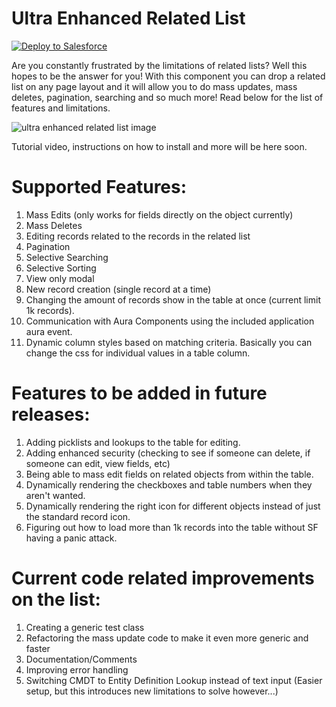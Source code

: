 # Ultra Enhanced Related List

<a href="https://githubsfdeploy.herokuapp.com?owner=Coding-With-The-Force&repo=Ultra_Enhanced_Related_List&ref=main" target="_blank">
  <img alt="Deploy to Salesforce"
       src="https://raw.githubusercontent.com/afawcett/githubsfdeploy/master/deploy.png">
</a>

Are you constantly frustrated by the limitations of related lists? Well this hopes to be the answer for you! With this component you can drop a related list on any page layout and it will allow you to do mass updates, mass deletes, pagination, searching and so much more! Read below for the list of features and limitations.

![ultra enhanced related list image](https://github.com/Coding-With-The-Force/Ultra_Enhanced_Related_List/blob/main/readme_images/Ultra_Enhanced_Related_Lists.PNG?raw=true)



Tutorial video, instructions on how to install and more will be here soon.

# Supported Features:
1) Mass Edits (only works for fields directly on the object currently)
2) Mass Deletes
3) Editing records related to the records in the related list
4) Pagination
5) Selective Searching
6) Selective Sorting
7) View only modal
8) New record creation (single record at a time)
9) Changing the amount of records show in the table at once (current limit 1k records).
10) Communication with Aura Components using the included application aura event.
11) Dynamic column styles based on matching criteria. Basically you can change the css for individual values in a table column. 

# Features to be added in future releases:
1) Adding picklists and lookups to the table for editing.
2) Adding enhanced security (checking to see if someone can delete, if someone can edit, view fields, etc)
3) Being able to mass edit fields on related objects from within the table.
4) Dynamically rendering the checkboxes and table numbers when they aren't wanted.
5) Dynamically rendering the right icon for different objects instead of just the standard record icon.
6) Figuring out how to load more than 1k records into the table without SF having a panic attack.

# Current code related improvements on the list:
1) Creating a generic test class
2) Refactoring the mass update code to make it even more generic and faster
3) Documentation/Comments
4) Improving error handling
5) Switching CMDT to Entity Definition Lookup instead of text input (Easier setup, but this introduces new limitations to solve however...)

